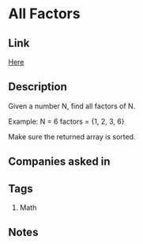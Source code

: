 # All Factors

## Link

[Here](https://www.interviewbit.com/problems/all-factors/)

## Description

Given a number N, find all factors of N.

Example:
N = 6
factors = {1, 2, 3, 6}

Make sure the returned array is sorted.

## Companies asked in

## Tags

1. Math

## Notes